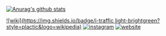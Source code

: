 [![Anurag's github stats][starts]][profile]

[![wiki](https://img.shields.io/badge/i-traffic light-brightgreen?style=plactic&logo=wikipedia)](https://github.com/danmirror/traffic-light-arduino)
[![instagram](https://img.shields.io/badge/danu-instagram-ff69b4?style=plactic&logo=instagram)](https://www.instagram.com/rscuad.uad/)
[![website](https://img.shields.io/badge/website-9cf?style=plactic&logo=google)](https://me-danuandrean.github.io)

[starts]: https://github-readme-stats.vercel.app/api?username=danmirror&theme=bear&show_icons=true&count_private=false&hide=contribs,issues,prs,stars
[profile]:https://me-danuandrean.github.io
<!--


Here are some ideas to get you started:

- 🔭 I’m currently working on ...
- 🌱 I’m currently learning ...
- 👯 I’m looking to collaborate on ...
- 🤔 I’m looking for help with ...
- 💬 Ask me about ...
- 📫 How to reach me: ...
- 😄 Pronouns: ...
- ⚡ Fun fact: ...
-->
